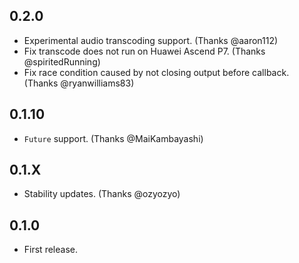 ## 0.2.0
- Experimental audio transcoding support. (Thanks @aaron112)
- Fix transcode does not run on Huawei Ascend P7. (Thanks @spiritedRunning)
- Fix race condition caused by not closing output before callback. (Thanks @ryanwilliams83)


## 0.1.10
- `Future` support. (Thanks @MaiKambayashi)

## 0.1.X
- Stability updates. (Thanks @ozyozyo)

## 0.1.0
- First release.
